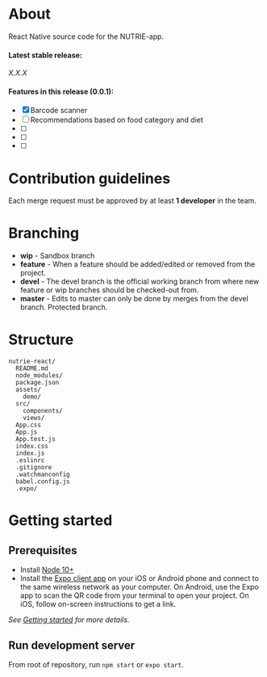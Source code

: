 # About

React Native source code for the NUTRIE-app.

#### Latest stable release:

_X.X.X_

#### Features in this release (0.0.1):

- [x] Barcode scanner
- [ ] Recommendations based on food category and diet
- [ ]
- [ ]
- [ ]

# Contribution guidelines

Each merge request must be approved by at least **1 developer** in the team.

# Branching

- **wip** - Sandbox branch
- **feature** - When a feature should be added/edited or removed from the project.
- **devel** - The devel branch is the official working branch from where new feature or wip branches should be checked-out from.
- **master** - Edits to master can only be done by merges from the devel branch. Protected branch.

# Structure

```
nutrie-react/
  README.md
  node_modules/
  package.json
  assets/
    demo/
  src/
    components/
    views/
  App.css
  App.js
  App.test.js
  index.css
  index.js
  .eslinrc
  .gitignore
  .watchmanconfig
  babel.config.js
  .expo/
```

# Getting started

## Prerequisites

- Install [Node 10+](https://nodejs.org/en/download/)
- Install the [Expo client app](https://expo.io/) on your iOS or Android phone and connect to the same wireless network as your computer. On Android, use the Expo app to scan the QR code from your terminal to open your project. On iOS, follow on-screen instructions to get a link.

_See [Getting started](https://facebook.github.io/react-native/docs/getting-started) for more details._

## Run development server

From root of repository, run `npm start` or `expo start`.
